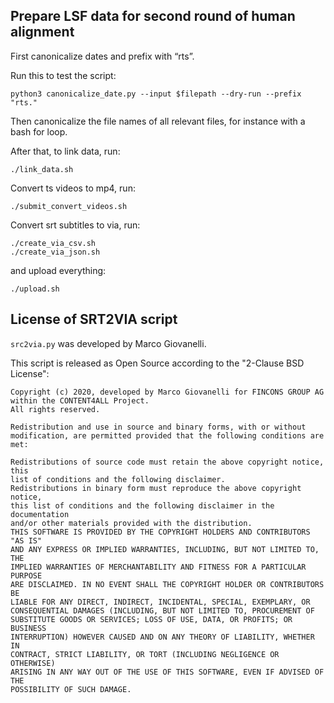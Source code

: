 ## Prepare LSF data for second round of human alignment

First canonicalize dates and prefix with “rts”.

Run this to test the script:

    python3 canonicalize_date.py --input $filepath --dry-run --prefix "rts."

Then canonicalize the file names of all relevant files, for instance
with a bash for loop.

After that, to link data, run:

    ./link_data.sh

Convert ts videos to mp4, run:

    ./submit_convert_videos.sh

Convert srt subtitles to via, run:

    ./create_via_csv.sh
    ./create_via_json.sh

and upload everything:

    ./upload.sh

## License of SRT2VIA script

`src2via.py` was developed by Marco Giovanelli.

This script is released as Open Source according to the "2-Clause BSD License":

```
Copyright (c) 2020, developed by Marco Giovanelli for FINCONS GROUP AG
within the CONTENT4ALL Project.
All rights reserved.

Redistribution and use in source and binary forms, with or without
modification, are permitted provided that the following conditions are met:

Redistributions of source code must retain the above copyright notice, this
list of conditions and the following disclaimer.
Redistributions in binary form must reproduce the above copyright notice,
this list of conditions and the following disclaimer in the documentation
and/or other materials provided with the distribution.
THIS SOFTWARE IS PROVIDED BY THE COPYRIGHT HOLDERS AND CONTRIBUTORS "AS IS"
AND ANY EXPRESS OR IMPLIED WARRANTIES, INCLUDING, BUT NOT LIMITED TO, THE
IMPLIED WARRANTIES OF MERCHANTABILITY AND FITNESS FOR A PARTICULAR PURPOSE
ARE DISCLAIMED. IN NO EVENT SHALL THE COPYRIGHT HOLDER OR CONTRIBUTORS BE
LIABLE FOR ANY DIRECT, INDIRECT, INCIDENTAL, SPECIAL, EXEMPLARY, OR
CONSEQUENTIAL DAMAGES (INCLUDING, BUT NOT LIMITED TO, PROCUREMENT OF
SUBSTITUTE GOODS OR SERVICES; LOSS OF USE, DATA, OR PROFITS; OR BUSINESS
INTERRUPTION) HOWEVER CAUSED AND ON ANY THEORY OF LIABILITY, WHETHER IN
CONTRACT, STRICT LIABILITY, OR TORT (INCLUDING NEGLIGENCE OR OTHERWISE)
ARISING IN ANY WAY OUT OF THE USE OF THIS SOFTWARE, EVEN IF ADVISED OF THE
POSSIBILITY OF SUCH DAMAGE.
```
